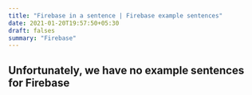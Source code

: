 ```yaml
---
title: "Firebase in a sentence | Firebase example sentences"
date: 2021-01-20T19:57:50+05:30
draft: falses
summary: "Firebase"
---
```

## Unfortunately, we have no example sentences for Firebase                 
